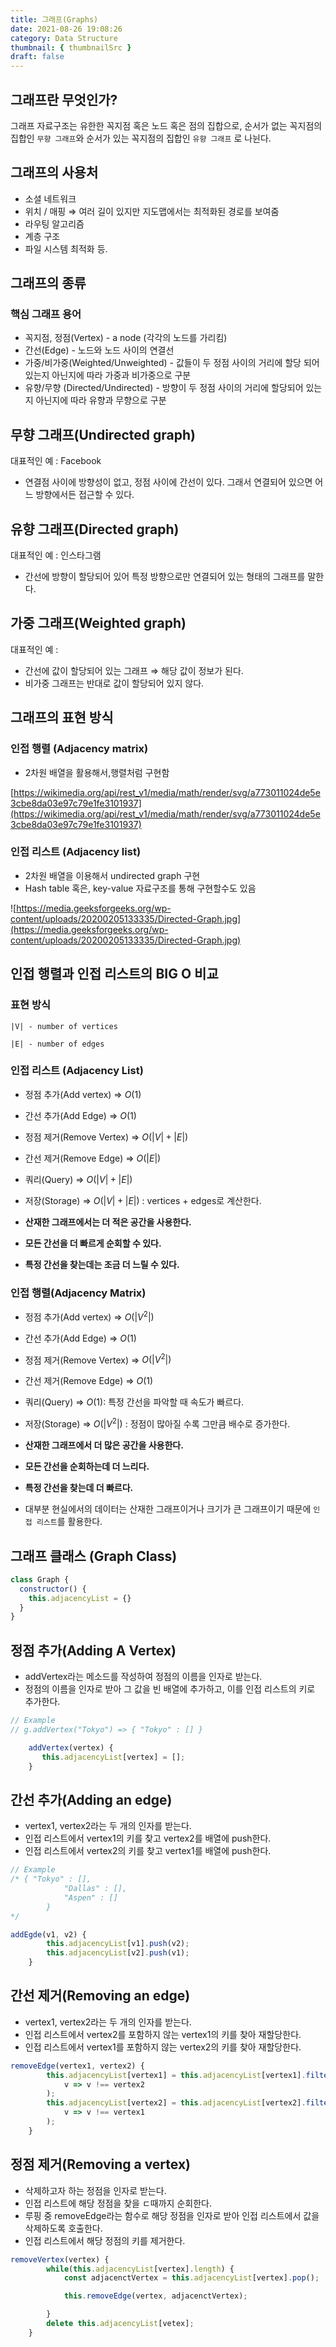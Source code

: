 ```yaml
---
title: 그래프(Graphs)
date: 2021-08-26 19:08:26
category: Data Structure
thumbnail: { thumbnailSrc }
draft: false
---
```


## 그래프란 무엇인가?

그래프 자료구조는 유한한 꼭지점 혹은 노드 혹은 점의 집합으로, 순서가 없는 꼭지점의 집합인 `무향 그래프`와 순서가 있는 꼭지점의 집합인 `유향 그래프` 로 나뉜다.

## 그래프의 사용처

- 소셜 네트워크
- 위치 / 매핑 ⇒ 여러 길이 있지만 지도맵에서는 최적화된 경로를 보여줌
- 라우팅 알고리즘
- 계층 구조
- 파일 시스템 최적화 등.

## 그래프의 종류

### 핵심 그래프 용어

- 꼭지점, 정점(Vertex) - a node (각각의 노드를 가리킴)
- 간선(Edge) - 노드와 노드 사이의 연결선
- 가중/비가중(Weighted/Unweighted) - 값들이 두 정점 사이의 거리에 할당 되어 있는지 아닌지에 따라 가중과 비가중으로 구분
- 유향/무향 (Directed/Undirected) - 방향이 두 정점 사이의 거리에 할당되어 있는지 아닌지에 따라 유향과 무향으로 구분

## 무향 그래프(Undirected graph)

대표적인 예 : Facebook

- 연결점 사이에 방향성이 없고, 정점 사이에 간선이 있다. 그래서 연결되어 있으면 어느 방향에서든 접근할 수 있다.

## 유향 그래프(Directed graph)

대표적인 예 : 인스타그램

- 간선에 방향이 할당되어 있어 특정 방향으로만 연결되어 있는 형태의 그래프를 말한다.

## 가중 그래프(Weighted graph)

대표적인 예 :

- 간선에 값이 할당되어 있는 그래프 ⇒ 해당 값이 정보가 된다.
- 비가중 그래프는 반대로 값이 할당되어 있지 않다.

## 그래프의 표현 방식

### 인접 행렬 (Adjacency matrix)

- 2차원 배열을 활용해서,행렬처럼 구현함

[https://wikimedia.org/api/rest_v1/media/math/render/svg/a773011024de5e3cbe8da03e97c79e1fe3101937](https://wikimedia.org/api/rest_v1/media/math/render/svg/a773011024de5e3cbe8da03e97c79e1fe3101937)

### 인접 리스트 (Adjacency list)

- 2차원 배열을 이용해서 undirected graph 구현
- Hash table 혹은, key-value 자료구조를 통해 구현할수도 있음

![https://media.geeksforgeeks.org/wp-content/uploads/20200205133335/Directed-Graph.jpg](https://media.geeksforgeeks.org/wp-content/uploads/20200205133335/Directed-Graph.jpg)

## 인접 행렬과 인접 리스트의 BIG O 비교

### 표현 방식

`|V| - number of vertices`

`|E| - number of edges`

### 인접 리스트 (Adjacency List)

- 정점 추가(Add vertex) ⇒ $O(1)$
- 간선 추가(Add Edge) ⇒ $O(1)$
- 정점 제거(Remove Vertex) ⇒ $O(|V| + |E|)$
- 간선 제거(Remove Edge) ⇒ $O(|E|)$
- 쿼리(Query) ⇒ $O(|V| + |E|)$
- 저장(Storage) ⇒ $O(|V| + |E|)$ : vertices + edges로 계산한다.

- **산재한 그래프에서는 더 적은 공간을 사용한다.**
- **모든 간선을 더 빠르게 순회할 수 있다.**
- **특정 간선을 찾는데는 조금 더 느릴 수 있다.**

### 인접 행렬(Adjacency Matrix)

- 정점 추가(Add vertex) ⇒ $O(|V^2|)$
- 간선 추가(Add Edge) ⇒ $O(1)$
- 정점 제거(Remove Vertex) ⇒ $O(|V^2|)$
- 간선 제거(Remove Edge) ⇒ $O(1)$
- 쿼리(Query) ⇒ $O(1)$: 특정 간선을 파악할 때 속도가 빠르다.
- 저장(Storage) ⇒ $O(|V^2|)$ : 정점이 많아질 수록 그만큼 배수로 증가한다.

- **산재한 그래프에서 더 많은 공간을 사용한다.**
- **모든 간선을 순회하는데 더 느리다.**
- **특정 간선을 찾는데 더 빠르다.**

- 대부분 현실에서의 데이터는 산재한 그래프이거나 크기가 큰 그래프이기 때문에 `인접 리스트`를 활용한다.

## 그래프 클래스 (Graph Class)

```jsx
class Graph {
  constructor() {
    this.adjacencyList = {}
  }
}
```

## 정점 추가(Adding A Vertex)

- addVertex라는 메소드를 작성하여 정점의 이름을 인자로 받는다.
- 정점의 이름을 인자로 받아 그 값을 빈 배열에 추가하고, 이를 인접 리스트의 키로 추가한다.

```jsx
// Example
// g.addVertex("Tokyo") => { "Tokyo" : [] }

	addVertex(vertex) {
	   this.adjacencyList[vertex] = [];
	}
```

## 간선 추가(Adding an edge)

- vertex1, vertex2라는 두 개의 인자를 받는다.
- 인접 리스트에서 vertex1의 키를 찾고 vertex2를 배열에 push한다.
- 인접 리스트에서 vertex2의 키를 찾고 vertex1를 배열에 push한다.

```jsx
// Example
/* { "Tokyo" : [],
			"Dallas" : [],
			"Aspen" : []
		}
*/

addEgde(v1, v2) {
	    this.adjacencyList[v1].push(v2);
	    this.adjacencyList[v2].push(v1);
	}
```

## 간선 제거(Removing an edge)

- vertex1, vertex2라는 두 개의 인자를 받는다.
- 인접 리스트에서 vertex2를 포함하지 않는 vertex1의 키를 찾아 재할당한다.
- 인접 리스트에서 vertex1를 포함하지 않는 vertex2의 키를 찾아 재할당한다.

```jsx
removeEdge(vertex1, vertex2) {
	    this.adjacencyList[vertex1] = this.adjacencyList[vertex1].filter(
            v => v !== vertex2
	    );
	    this.adjacencyList[vertex2] = this.adjacencyList[vertex2].filter(
            v => v !== vertex1
	    );
	}
```

## 정점 제거(Removing a vertex)

- 삭제하고자 하는 정점을 인자로 받는다.
- 인접 리스트에 해당 정점을 찾을 ㄷ때까지 순회한다.
- 루핑 중 removeEdge라는 함수로 해당 정점을 인자로 받아 인접 리스트에서 값을 삭제하도록 호출한다.
- 인접 리스트에서 해당 정점의 키를 제거한다.

```jsx
removeVertex(vertex) {
	    while(this.adjacencyList[vertex].length) {
	        const adjacenctVertex = this.adjacencyList[vertex].pop();

	        this.removeEdge(vertex, adjacenctVertex);

	    }
	    delete this.adjacencyList[vetex];
	}
```
